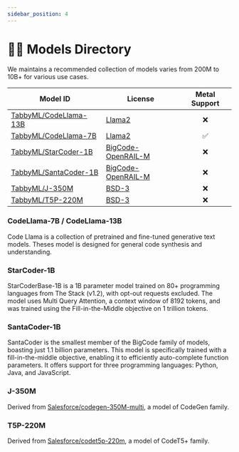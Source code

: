 ```yaml
---
sidebar_position: 4
---
```


# 🧑‍🔬 Models Directory

We maintains a recommended collection of models varies from 200M to 10B+ for various use cases.

| Model ID                                                              | License                                                                                     | <span title="Apple M1/M2 Only">Metal Support</span> |
| --------------------------------------------------------------------- | ------------------------------------------------------------------------------------------- | :-------------------------------------------------: |
| [TabbyML/CodeLlama-13B](https://huggingface.co/TabbyML/CodeLlama-13B) | [Llama2](https://github.com/facebookresearch/llama/blob/main/LICENSE)                       |                         ❌                          |
| [TabbyML/CodeLlama-7B](https://huggingface.co/TabbyML/CodeLlama-7B)   | [Llama2](https://github.com/facebookresearch/llama/blob/main/LICENSE)                       |                         ✅                          |
| [TabbyML/StarCoder-1B](https://huggingface.co/TabbyML/StarCoder-1B)   | [BigCode-OpenRAIL-M](https://huggingface.co/spaces/bigcode/bigcode-model-license-agreement) |                         ❌                          |
| [TabbyML/SantaCoder-1B](https://huggingface.co/TabbyML/SantaCoder-1B) | [BigCode-OpenRAIL-M](https://huggingface.co/spaces/bigcode/bigcode-model-license-agreement) |                         ❌                          |
| [TabbyML/J-350M](https://huggingface.co/TabbyML/J-350M)               | [BSD-3](https://opensource.org/license/bsd-3-clause/)                                       |                         ❌                          |
| [TabbyML/T5P-220M](https://huggingface.co/TabbyML/T5P-220M)           | [BSD-3](https://opensource.org/license/bsd-3-clause/)                                       |                         ❌                          |

### CodeLlama-7B / CodeLlama-13B
Code Llama is a collection of pretrained and fine-tuned generative text models. Theses model is designed for general code synthesis and understanding.

### StarCoder-1B
StarCoderBase-1B is a 1B parameter model trained on 80+ programming languages from The Stack (v1.2), with opt-out requests excluded. The model uses Multi Query Attention, a context window of 8192 tokens, and was trained using the Fill-in-the-Middle objective on 1 trillion tokens.

### SantaCoder-1B
SantaCoder is the smallest member of the BigCode family of models, boasting just 1.1 billion parameters. This model is specifically trained with a fill-in-the-middle objective, enabling it to efficiently auto-complete function parameters. It offers support for three programming languages: Python, Java, and JavaScript.

### J-350M
Derived from [Salesforce/codegen-350M-multi](https://huggingface.co/Salesforce/codegen-350M-multi), a model of CodeGen family.

### T5P-220M
Derived from [Salesforce/codet5p-220m](https://huggingface.co/Salesforce/codet5p-220m), a model of CodeT5+ family.